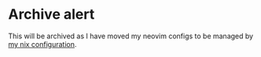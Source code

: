 # Archive alert
This will be archived as I have moved my neovim configs to be managed by [my nix configuration](https://github.com/qmi03/dotfiles).
